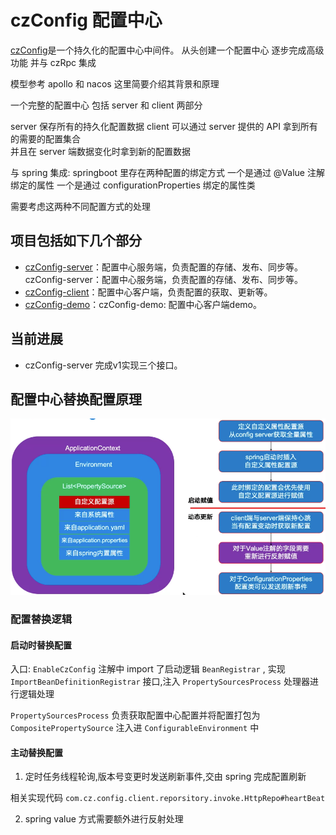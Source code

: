 # czConfig 配置中心
[czConfig](https://github.com/zjianru/czConfig)是一个持久化的配置中心中间件。
从头创建一个配置中心 逐步完成高级功能  并与 czRpc 集成

模型参考 apollo 和 nacos 这里简要介绍其背景和原理

一个完整的配置中心 包括 server 和 client 两部分

server 保存所有的持久化配置数据 client 可以通过 server 提供的 API 拿到所有的需要的配置集合  
并且在 server 端数据变化时拿到新的配置数据

与 spring 集成:
springboot 里存在两种配置的绑定方式
一个是通过 @Value 注解绑定的属性
一个是通过 configurationProperties 绑定的属性类

需要考虑这两种不同配置方式的处理

## 项目包括如下几个部分

* [czConfig-server](./czConfig-server)：配置中心服务端，负责配置的存储、发布、同步等。czConfig-server：配置中心服务端，负责配置的存储、发布、同步等。
* [czConfig-client](./czConfig-client)：配置中心客户端，负责配置的获取、更新等。
* [czConfig-demo](./czConfig-demo)：czConfig-demo: 配置中心客户端demo。

## 当前进展

* czConfig-server 完成v1实现三个接口。

## 配置中心替换配置原理
![img.png](noteImg/img.png)

### 配置替换逻辑
#### 启动时替换配置
入口: `EnableCzConfig`
注解中 import 了启动逻辑 `BeanRegistrar` , 实现 `ImportBeanDefinitionRegistrar` 接口,注入 `PropertySourcesProcess` 处理器进行逻辑处理

`PropertySourcesProcess` 负责获取配置中心配置并将配置打包为 `CompositePropertySource` 注入进 `ConfigurableEnvironment` 中

#### 主动替换配置
1. 定时任务线程轮询,版本号变更时发送刷新事件,交由 spring 完成配置刷新

相关实现代码 `com.cz.config.client.reporsitory.invoke.HttpRepo#heartBeat`

2. spring value 方式需要额外进行反射处理